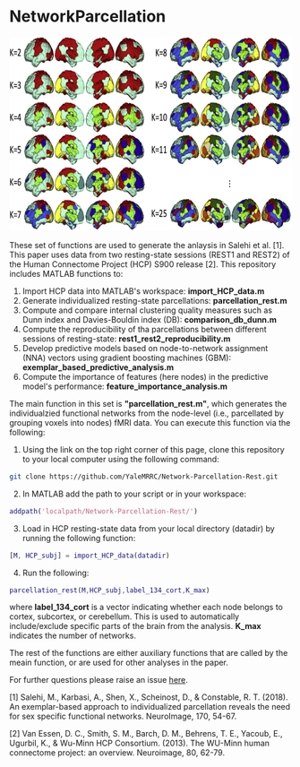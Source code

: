 # NetworkParcellation

<p align="center">
	<img src ="images/rest_individualzied_networks.jpg" height="347" />
</p>

These set of functions are used to generate the anlaysis in Salehi et al. [1]. This paper uses data from two resting-state sessions (REST1 and REST2) of the Human Connectome Project (HCP) S900 release [2]. This repository includes MATLAB functions to:

1) Import HCP data into MATLAB's workspace: **import_HCP_data.m**
2) Generate individualized resting-state parcellations: **parcellation_rest.m**
3) Compute and compare internal clustering quality measures such as Dunn index and Davies-Bouldin index (DB): **comparison_db_dunn.m**
4) Compute the reproducibility of tha parcellations between different sessions of resting-state: **rest1_rest2_reproducibility.m**
5) Develop predictive models based on node-to-network assignment (NNA) vectors using gradient boosting machines (GBM): **exemplar_based_predictive_analysis.m**
6) Compute the importance of features (here nodes) in the predictive model's performance: **feature_importance_analysis.m**


The main function in this set is **"parcellation_rest.m"**, which generates the individualzied functional networks from the node-level (i.e., parcellated by grouping voxels into nodes) fMRI data. You can execute this function via the following:

1. Using the link on the top right corner of this page, clone this repository to your local computer using the following command: 
```bash
git clone https://github.com/YaleMRRC/Network-Parcellation-Rest.git
``` 
2. In MATLAB add the path to your script or in your workspace: 
```matlab
addpath('localpath/Network-Parcellation-Rest/')
```
3. Load in HCP resting-state data from your local directory (datadir) by running the following function:
```matlab
[M, HCP_subj] = import_HCP_data(datadir)
```
4. Run the following: 
```matlab
parcellation_rest(M,HCP_subj,label_134_cort,K_max)
```
   where **label_134_cort** is a vector indicating whether each node belongs to cortex, subcortex, or cerebellum. This is used to automatically include/exclude specific parts of the brain from the analysis. **K_max** indicates the number of networks.

The rest of the functions are either auxiliary functions that are called by the meain function, or are used for other analyses in the paper.


For further questions please raise an issue [here](https://github.com/YaleMRRC/Network-Parcellation-Rest/issues).

[1] Salehi, M., Karbasi, A., Shen, X., Scheinost, D., & Constable, R. T. (2018). An exemplar-based approach to individualized parcellation reveals the need for sex specific functional networks. NeuroImage, 170, 54-67.

[2] Van Essen, D. C., Smith, S. M., Barch, D. M., Behrens, T. E., Yacoub, E., Ugurbil, K., & Wu-Minn HCP Consortium. (2013). The WU-Minn human connectome project: an overview. Neuroimage, 80, 62-79.
